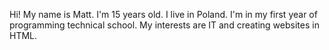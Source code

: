 Hi! My name is Matt.
I'm 15 years old.
I live in Poland.
I'm in my first year of programming technical school.
My interests are IT and creating websites in HTML.
